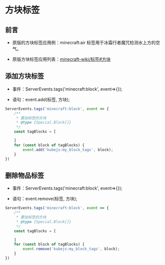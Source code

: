 # 方块标签

## 前言

- 原版的方块标签应用例：minecraft:air 标签用于冰霜行者魔咒检测水上方的空气。

- 原版方块标签应用列表：[minecraft-wiki/标签#方块](https://zh.minecraft.wiki/w/%E6%A0%87%E7%AD%BE#%E6%96%B9%E5%9D%97)

## 添加方块标签

- 事件：ServerEvents.tags('minecraft:block', event=>{});

- 语句：event.add(标签, 方块);

```js
ServerEvents.tags('minecraft:block', event => {
    /**
     * 要加标签的方块
     * @type {Special.Block[]}
     */
    const tagBlocks = [

    ]
    for (const block of tagBlocks) {
        event.add('kubejs:my_block_tags', block);
    }
})
```

## 删除物品标签

- 事件：ServerEvents.tags('minecraft:block', event=>{});

- 语句：event.remove(标签, 方块);

```js
ServerEvents.tags('minecraft:block', event => {
    /**
     * 要加标签的方块
     * @type {Special.Block[]}
     */
    const tagBlocks = [

    ]
    for (const block of tagBlocks) {
        event.remove('kubejs:my_block_tags', block);
    }
})
